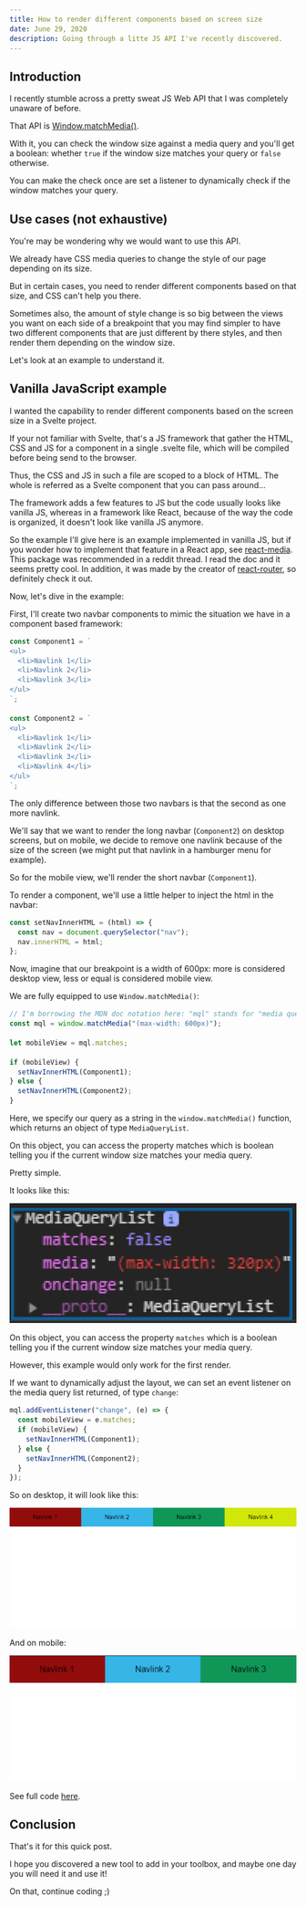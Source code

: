 ```yaml
---
title: How to render different components based on screen size
date: June 29, 2020
description: Going through a litte JS API I've recently discovered.
---
```


## Introduction

I recently stumble across a pretty sweat JS Web API that I was completely unaware of before.

That API is [Window.matchMedia()](https://developer.mozilla.org/en-US/docs/Web/API/Window/matchMedia).

With it, you can check the window size against a media query and you'll get a boolean: whether `true` if the window size matches your query or `false` otherwise.

You can make the check once are set a listener to dynamically check if the window matches your query.

## Use cases (not exhaustive)

You're may be wondering why we would want to use this API.

We already have CSS media queries to change the style of our page depending on its size.

But in certain cases, you need to render different components based on that size, and CSS can't help you there.

Sometimes also, the amount of style change is so big between the views you want on each side of a breakpoint that you may find simpler to have two different components that are just different by there styles, and then render them depending on the window size.

Let's look at an example to understand it.

## Vanilla JavaScript example

I wanted the capability to render different components based on the screen size in a Svelte project.

If your not familiar with Svelte, that's a JS framework that gather the HTML, CSS and JS for a component in a single .svelte file, which will be compiled before being send to the browser.

Thus, the CSS and JS in such a file are scoped to a block of HTML. The whole is referred as a Svelte component that you can pass around...

The framework adds a few features to JS but the code usually looks like vanilla JS, whereas in a framework like React, because of the way the code is organized, it doesn't look like vanilla JS anymore.

So the example I'll give here is an example implemented in vanilla JS, but if you wonder how to implement that feature in a React app, see [react-media](https://github.com/ReactTraining/react-media). This package was recommended in a reddit thread. I read the doc and it seems pretty cool. In addition, it was made by the creator of [react-router](https://github.com/ReactTraining/react-router), so definitely check it out.

Now, let's dive in the example:

First, I'll create two navbar components to mimic the situation we have in a component based framework:

```js
const Component1 = `
<ul>
  <li>Navlink 1</li>
  <li>Navlink 2</li>
  <li>Navlink 3</li>
</ul>
`;

const Component2 = `
<ul>
  <li>Navlink 1</li>
  <li>Navlink 2</li>
  <li>Navlink 3</li>
  <li>Navlink 4</li>
</ul>
`;
```

The only difference between those two navbars is that the second as one more navlink.

We'll say that we want to render the long navbar (`Component2`) on desktop screens, but on mobile, we decide to remove one navlink because of the size of the screen (we might put that navlink in a hamburger menu for example).

So for the mobile view, we'll render the short navbar (`Component1`).

To render a component, we'll use a little helper to inject the html in the navbar:

```js
const setNavInnerHTML = (html) => {
  const nav = document.querySelector("nav");
  nav.innerHTML = html;
};
```

Now, imagine that our breakpoint is a width of 600px: more is considered desktop view, less or equal is considered mobile view.

We are fully equipped to use `Window.matchMedia()`:

```js
// I'm borrowing the MDN doc notation here: "mql" stands for "media query list".
const mql = window.matchMedia("(max-width: 600px)");

let mobileView = mql.matches;

if (mobileView) {
  setNavInnerHTML(Component1);
} else {
  setNavInnerHTML(Component2);
}
```

Here, we specify our query as a string in the `window.matchMedia()` function, which returns an object of type `MediaQueryList`.

On this object, you can access the property matches which is boolean telling you if the current window size matches your media query.

Pretty simple.

It looks like this:

![MediaQueryList object](./img/MediaQueryList.png)

On this object, you can access the property `matches` which is a boolean telling you if the current window size matches your media query.

However, this example would only work for the first render.

If we want to dynamically adjust the layout, we can set an event listener on the media query list returned, of type `change`:

```js
mql.addEventListener("change", (e) => {
  const mobileView = e.matches;
  if (mobileView) {
    setNavInnerHTML(Component1);
  } else {
    setNavInnerHTML(Component2);
  }
});
```

So on desktop, it will look like this:

![Desktop view](./img/desktop_view.png)

And on mobile:

![Mobile view](./img/mobile_view.png)

See full code [here](https://codesandbox.io/s/windowmatchmedia-api-73p4x).

## Conclusion

That's it for this quick post.

I hope you discovered a new tool to add in your toolbox, and maybe one day you will need it and use it!

On that, continue coding ;)
